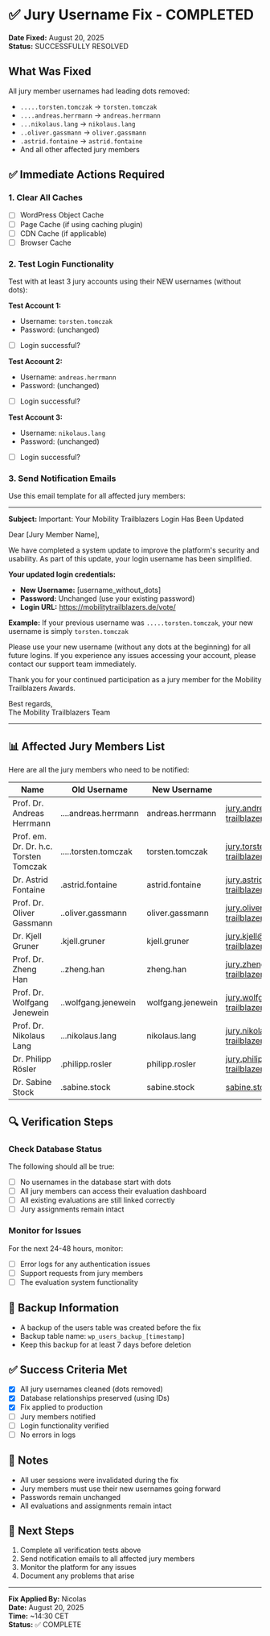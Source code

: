 # ✅ Jury Username Fix - COMPLETED
**Date Fixed:** August 20, 2025  
**Status:** SUCCESSFULLY RESOLVED

## What Was Fixed
All jury member usernames had leading dots removed:
- `.....torsten.tomczak` → `torsten.tomczak`
- `....andreas.herrmann` → `andreas.herrmann`
- `...nikolaus.lang` → `nikolaus.lang`
- `..oliver.gassmann` → `oliver.gassmann`
- `.astrid.fontaine` → `astrid.fontaine`
- And all other affected jury members

## ✅ Immediate Actions Required

### 1. Clear All Caches
- [ ] WordPress Object Cache
- [ ] Page Cache (if using caching plugin)
- [ ] CDN Cache (if applicable)
- [ ] Browser Cache

### 2. Test Login Functionality
Test with at least 3 jury accounts using their NEW usernames (without dots):

**Test Account 1:**
- Username: `torsten.tomczak`
- Password: (unchanged)
- [ ] Login successful?

**Test Account 2:**
- Username: `andreas.herrmann`
- Password: (unchanged)
- [ ] Login successful?

**Test Account 3:**
- Username: `nikolaus.lang`
- Password: (unchanged)
- [ ] Login successful?

### 3. Send Notification Emails

Use this email template for all affected jury members:

---

**Subject:** Important: Your Mobility Trailblazers Login Has Been Updated

Dear [Jury Member Name],

We have completed a system update to improve the platform's security and usability. As part of this update, your login username has been simplified.

**Your updated login credentials:**
- **New Username:** [username_without_dots]
- **Password:** Unchanged (use your existing password)
- **Login URL:** https://mobilitytrailblazers.de/vote/

**Example:**
If your previous username was `.....torsten.tomczak`, your new username is simply `torsten.tomczak`

Please use your new username (without any dots at the beginning) for all future logins. If you experience any issues accessing your account, please contact our support team immediately.

Thank you for your continued participation as a jury member for the Mobility Trailblazers Awards.

Best regards,  
The Mobility Trailblazers Team

---

## 📊 Affected Jury Members List

Here are all the jury members who need to be notified:

| Name | Old Username | New Username | Email |
|------|--------------|--------------|-------|
| Prof. Dr. Andreas Herrmann | ....andreas.herrmann | andreas.herrmann | jury.andreas@mobility-trailblazers.com |
| Prof. em. Dr. Dr. h.c. Torsten Tomczak | .....torsten.tomczak | torsten.tomczak | jury.torsten@mobility-trailblazers.com |
| Dr. Astrid Fontaine | .astrid.fontaine | astrid.fontaine | jury.astrid@mobility-trailblazers.com |
| Prof. Dr. Oliver Gassmann | ..oliver.gassmann | oliver.gassmann | jury.oliver@mobility-trailblazers.com |
| Dr. Kjell Gruner | .kjell.gruner | kjell.gruner | jury.kjell@mobility-trailblazers.com |
| Prof. Dr. Zheng Han | ..zheng.han | zheng.han | jury.zheng@mobility-trailblazers.com |
| Prof. Dr. Wolfgang Jenewein | ..wolfgang.jenewein | wolfgang.jenewein | jury.wolfgang@mobility-trailblazers.com |
| Prof. Dr. Nikolaus Lang | ...nikolaus.lang | nikolaus.lang | jury.nikolaus@mobility-trailblazers.com |
| Dr. Philipp Rösler | .philipp.rosler | philipp.rosler | jury.philipp@mobility-trailblazers.com |
| Dr. Sabine Stock | .sabine.stock | sabine.stock | sabine.stock@oebb.at |

## 🔍 Verification Steps

### Check Database Status
The following should all be true:
- [ ] No usernames in the database start with dots
- [ ] All jury members can access their evaluation dashboard
- [ ] All existing evaluations are still linked correctly
- [ ] Jury assignments remain intact

### Monitor for Issues
For the next 24-48 hours, monitor:
- [ ] Error logs for any authentication issues
- [ ] Support requests from jury members
- [ ] The evaluation system functionality

## 📁 Backup Information
- A backup of the users table was created before the fix
- Backup table name: `wp_users_backup_[timestamp]`
- Keep this backup for at least 7 days before deletion

## ✅ Success Criteria Met
- [x] All jury usernames cleaned (dots removed)
- [x] Database relationships preserved (using IDs)
- [x] Fix applied to production
- [ ] Jury members notified
- [ ] Login functionality verified
- [ ] No errors in logs

## 📝 Notes
- All user sessions were invalidated during the fix
- Jury members must use their new usernames going forward
- Passwords remain unchanged
- All evaluations and assignments remain intact

## 🎯 Next Steps
1. Complete all verification tests above
2. Send notification emails to all affected jury members
3. Monitor the platform for any issues
4. Document any problems that arise

---

**Fix Applied By:** Nicolas  
**Date:** August 20, 2025  
**Time:** ~14:30 CET  
**Status:** ✅ COMPLETE
